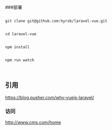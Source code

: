 ###部署

```shell

git clone git@github.com:hyrxb/laravel-vue.git


cd laravel-vue


npm install


npm run watch



```



## 引用

https://blog.pusher.com/why-vuejs-laravel/



### 访问

http://www.cms.com/home
